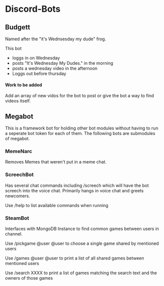 # Discord-Bots

## Budgett
Named after the "it's Wednsesday my dude" frog.

This bot
+ loggs in on Wednesday
+ posts "It's Wednesday My Dudes." in the morning
+ posts a wednesday video in the afternoon
+ Loggs out before thursday

#### Work to be added
Add an array of new vidos for the bot to post or give the bot a way to find videos itself.

## Megabot
This is a framework bot for holding other bot modules without having to run a seperate bot token for each of them. The following bots are submodules of megabot.

### MemeNarc
Removes Memes that weren't put in a meme chat.

### ScreechBot
Has several chat commands including /screech which will have the bot screech into the voice chat. Primarily hangs in voice chat and greets newcomers.

Use /help to list available commands when running

### SteamBot
Interfaces with MongoDB Instance to find common games between users in channel.

Use /pickgame @user @user to choose a single game shared by mentioned users 

Use /games @user @user to print a list of all shared games between mentioned users

Use /search XXXX to print a list of games matching the search text and the owners of those games